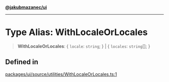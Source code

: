 [**@jakubmazanec/ui**](../README.md)

---

# Type Alias: WithLocaleOrLocales

> **WithLocaleOrLocales**: \{ `locale`: `string`; \} \| \{ `locales`: `string`[]; \}

## Defined in

[packages/ui/source/utilities/WithLocaleOrLocales.ts:1](https://github.com/jakubmazanec/tools/blob/0633c96618f3c6692ade528aee0f27ac091468a5/packages/ui/source/utilities/WithLocaleOrLocales.ts#L1)
